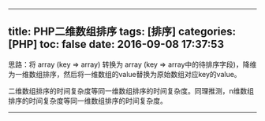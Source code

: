 
---
title: PHP二维数组排序
tags: [排序]
categories: [PHP]
toc: false
date: 2016-09-08 17:37:53
---

思路：将 array (key => array) 转换为 array (key => array中的待排序字段)，降维为一维数组排序，然后将一维数组的value替换为原始数组对应key的value。

二维数组排序的时间复杂度等同一维数组排序的时间复杂度。同理推测，n维数组排序的时间复杂度等同一维数组排序的时间复杂度。

----------
